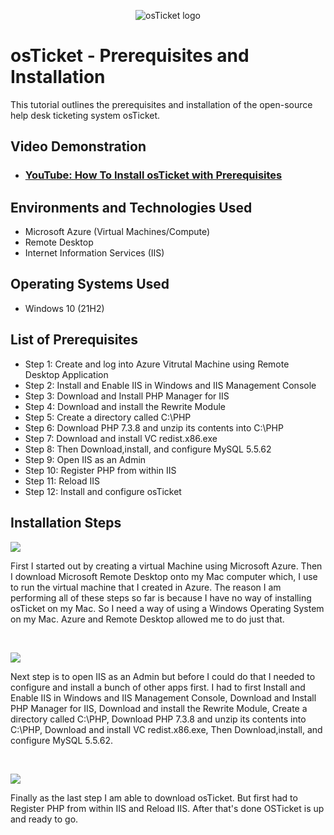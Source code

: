 <p align="center">
<img src="https://i.imgur.com/Clzj7Xs.png" alt="osTicket logo"/>
</p>

<h1>osTicket - Prerequisites and Installation</h1>
This tutorial outlines the prerequisites and installation of the open-source help desk ticketing system osTicket.<br />


<h2>Video Demonstration</h2>

- ### [YouTube: How To Install osTicket with Prerequisites](https://www.youtube.com)

<h2>Environments and Technologies Used</h2>

- Microsoft Azure (Virtual Machines/Compute)
- Remote Desktop
- Internet Information Services (IIS)

<h2>Operating Systems Used </h2>

- Windows 10</b> (21H2)

<h2>List of Prerequisites</h2>

- Step 1: Create and log into Azure Vitrutal Machine using Remote Desktop Application
- Step 2: Install and Enable IIS in Windows and IIS Management Console
- Step 3: Download and Install PHP Manager for IIS
- Step 4: Download and install the Rewrite Module
- Step 5: Create a directory called C:\PHP
- Step 6: Download PHP 7.3.8 and unzip its contents into C:\PHP
- Step 7: Download and install VC redist.x86.exe
- Step 8: Then Download,install, and configure MySQL 5.5.62
- Step 9: Open IIS as an Admin
- Step 10: Register PHP from within IIS
- Step 11: Reload IIS 
- Step 12: Install and configure osTicket


<h2>Installation Steps</h2>

<p>
<img src="file:///Users/mattleslie/Desktop/ScreenShots%20for%20IT%20Portfolio/Screenshot%202024-05-28%20at%205.15.18%20PM%20copy.png"/>
</p>
<p>
First I started out by creating a virtual Machine using Microsoft Azure. Then I download Microsoft Remote Desktop onto my Mac computer which, I use to run the virtual machine that I created in Azure. The reason I am performing all of these steps so far is because I have no way of installing osTicket on my Mac. So I need a way of using a Windows Operating System on my Mac. Azure and Remote Desktop allowed me to do just that. 
</p>
<br />

<p>
<img src="file:///Users/mattleslie/Desktop/ScreenShots%20for%20IT%20Portfolio/Screenshot%202024-05-28%20at%205.46.47%20PM.png"/>
</p>
<p>
 Next step is to open IIS as an Admin but before I could do that I needed to configure and install a bunch of other apps first. I had to first Install and Enable IIS in Windows and IIS Management Console, Download and Install PHP Manager for IIS, Download and install the Rewrite Module, Create a directory called C:\PHP, Download PHP 7.3.8 and unzip its contents into C:\PHP, Download and install VC redist.x86.exe, Then Download,install, and configure MySQL 5.5.62. 
</p>
<br />

<p>
<img src="file:///Users/mattleslie/Desktop/ScreenShots%20for%20IT%20Portfolio/Screenshot%202024-05-28%20at%205.55.44%20PM.png"/>
</p>
<p>
Finally as the last step I am able to download osTicket. But first had to Register PHP from within IIS and Reload IIS. After that's done OSTicket is up and ready to go.
</p>
<br />
